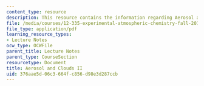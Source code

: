 ```yaml
---
content_type: resource
description: This resource contains the information regarding Aerosol and Clouds II.
file: /media/courses/12-335-experimental-atmospheric-chemistry-fall-2014/376aae5d06c3664fc856d98e3d287ccb_MIT12_335F14_Lecture3_2.pdf
file_type: application/pdf
learning_resource_types:
- Lecture Notes
ocw_type: OCWFile
parent_title: Lecture Notes
parent_type: CourseSection
resourcetype: Document
title: Aerosol and Clouds II
uid: 376aae5d-06c3-664f-c856-d98e3d287ccb
---
```

